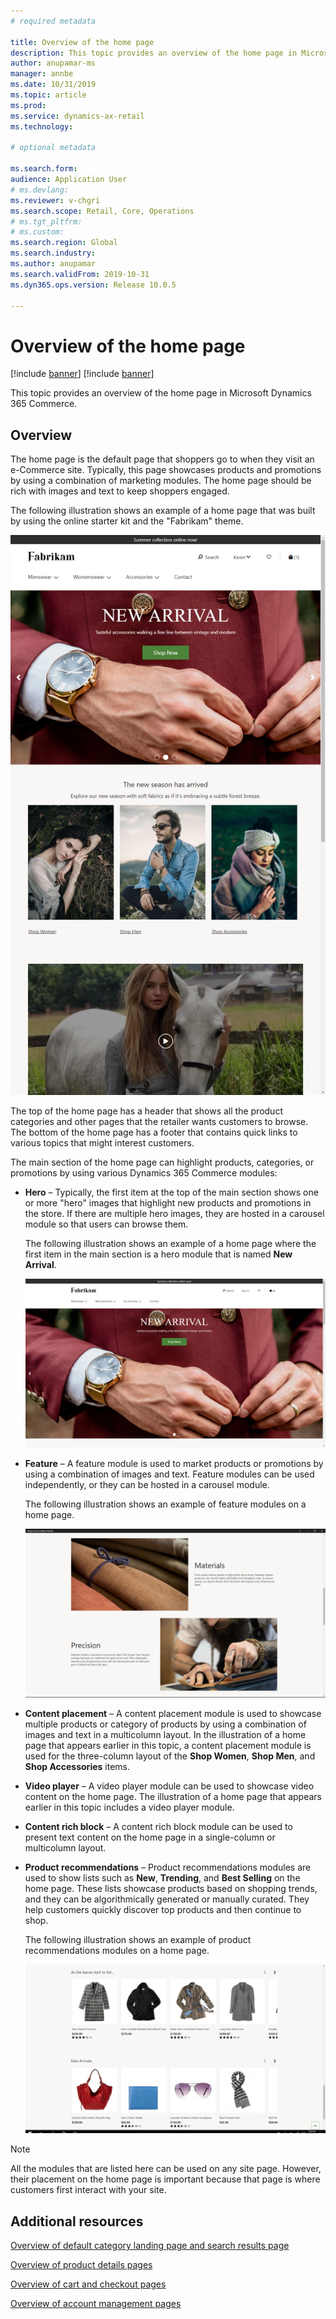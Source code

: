 ```yaml
---
# required metadata

title: Overview of the home page
description: This topic provides an overview of the home page in Microsoft Dynamics 365 Commerce.
author: anupamar-ms
manager: annbe
ms.date: 10/31/2019
ms.topic: article
ms.prod: 
ms.service: dynamics-ax-retail
ms.technology: 

# optional metadata

ms.search.form:  
audience: Application User
# ms.devlang: 
ms.reviewer: v-chgri
ms.search.scope: Retail, Core, Operations
# ms.tgt_pltfrm: 
# ms.custom: 
ms.search.region: Global
ms.search.industry: 
ms.author: anupamar
ms.search.validFrom: 2019-10-31
ms.dyn365.ops.version: Release 10.0.5

---
```


# Overview of the home page

[!include [banner](includes/preview-banner.md)]
[!include [banner](includes/banner.md)]

This topic provides an overview of the home page in Microsoft Dynamics 365 Commerce.

## Overview

The home page is the default page that shoppers go to when they visit an e-Commerce site. Typically, this page showcases products and promotions by using a combination of marketing modules. The home page should be rich with images and text to keep shoppers engaged.

The following illustration shows an example of a home page that was built by using the online starter kit and the "Fabrikam" theme.

![Example of a home page](./media/Homepage2.PNG)

The top of the home page has a header that shows all the product categories and other pages that the retailer wants customers to browse. The bottom of the home page has a footer that contains quick links to various topics that might interest customers.

The main section of the home page can highlight products, categories, or promotions by using various Dynamics 365 Commerce modules:

- **Hero** – Typically, the first item at the top of the main section shows one or more "hero" images that highlight new products and promotions in the store. If there are multiple hero images, they are hosted in a carousel module so that users can browse them.

    The following illustration shows an example of a home page where the first item in the main section is a hero module that is named **New Arrival**.

    ![Example of a hero module](./media/Hero.PNG)

- **Feature** – A feature module is used to market products or promotions by using a combination of images and text. Feature modules can be used independently, or they can be hosted in a carousel module.

    The following illustration shows an example of feature modules on a home page.

    ![Examples of feature modules](./media/Feature.PNG)

- **Content placement** – A content placement module is used to showcase multiple products or category of products by using a combination of images and text in a multicolumn layout. In the illustration of a home page that appears earlier in this topic, a content placement module is used for the three-column layout of the **Shop Women**, **Shop Men**, and **Shop Accessories** items.
- **Video player** – A video player module can be used to showcase video content on the home page. The illustration of a home page that appears earlier in this topic includes a video player module.
- **Content rich block** – A content rich block module can be used to present text content on the home page in a single-column or multicolumn layout.
- **Product recommendations** – Product recommendations modules are used to show lists such as **New**, **Trending**, and **Best Selling** on the home page. These lists showcase products based on shopping trends, and they can be algorithmically generated or manually curated. They help customers quickly discover top products and then continue to shop.

    The following illustration shows an example of product recommendations modules on a home page.

    ![Examples of product recommendations modules](./media/Recommendations.PNG)

> [!NOTE]
> All the modules that are listed here can be used on any site page. However, their placement on the home page is important because that page is where customers first interact with your site.

## Additional resources

[Overview of default category landing page and search results page](category-search-page-overview.md)

[Overview of product details pages](quick-tour-pdp.md)

[Overview of cart and checkout pages](quick-tour-cart-checkout.md)

[Overview of account management pages](quick-tour-account-management.md)
